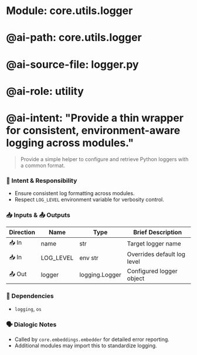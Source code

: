 # Module: core.utils.logger
# @ai-path: core.utils.logger
# @ai-source-file: logger.py
# @ai-role: utility
# @ai-intent: "Provide a thin wrapper for consistent, environment-aware logging across modules."
> Provide a simple helper to configure and retrieve Python loggers with a common format.

### 🎯 Intent & Responsibility
- Ensure consistent log formatting across modules.
- Respect `LOG_LEVEL` environment variable for verbosity control.

### 📥 Inputs & 📤 Outputs
| Direction | Name        | Type            | Brief Description |
|-----------|-------------|-----------------|-------------------|
| 📥 In     | name        | str             | Target logger name |
| 📥 In     | LOG_LEVEL   | env str         | Overrides default log level |
| 📤 Out    | logger      | logging.Logger  | Configured logger object |

### 🔗 Dependencies
- `logging`, `os`

### 🗣 Dialogic Notes
- Called by `core.embeddings.embedder` for detailed error reporting.
- Additional modules may import this to standardize logging.
